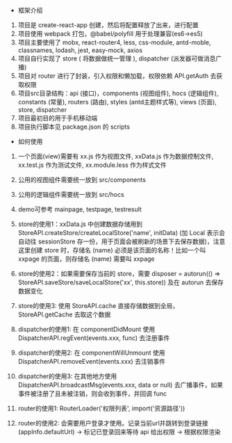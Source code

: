 - 框架介绍

01. 项目是 create-react-app 创建，然后将配置释放了出来，进行配置
02. 项目使用 webpack 打包，@babel/polyfill 用于处理兼容(es6->es5)
03. 项目主要使用了 mobx, react-router4, less, css-module, antd-moble, classnames, lodash, jest, easy-mock, axios
04. 项目自行实现了 store ( 将数据做统一管理 ), dispatcher (派发器可做消息广播)
05. 项目对 router 进行了封装，引入权限和懒加载，权限依赖 API.getAuth 去获取权限
06. 项目src目录结构：api (接口)，components (视图组件), hocs (逻辑组件), constants (常量), routers (路由), styles (antd主题样式等), views (页面), store, dispatcher
07. 项目最初目的用于手机移动端
08. 项目执行脚本见 package.json 的 scripts

- 如何使用

01. 一个页面(view)需要有 xx.js 作为视图文件, xxData.js 作为数据控制文件, xx.test.js 作为测试文件, xx.module.less 作为样式文件
02. 公用的视图组件需要统一放到 src/components
03. 公用的逻辑组件需要统一放到 src/hocs
04. demo可参考 mainpage, testpage, testresult

05. store的使用1：xxData.js 中创建数据存储用到 StoreAPI.createStore/createLocalStore('name', initData) (加 Local 表示会自动往 sessionStore 存一份，用于页面会被刷新的场景下去保存数据)，注意这里创建 store 时，存储名 (name) 必须是该页面的名称！比如一个叫 xxpage 的页面，则存储名 (name) 需要叫 xxpage
06. store的使用2：如果需要保存当前的 store，需要 disposer = autorun(() => StoreAPI.saveStore/saveLocalStore('xx', this.store)) 及在 autorun 去保存数据变化
07. store的使用3: 使用 StoreAPI.cache 直接存储数据到全局，StoreAPI.getCache 去取这个数据

08. dispatcher的使用1: 在 componentDidMount 使用 DispatcherAPI.regEvent(events.xxx, func) 去注册事件
09. dispatcher的使用2: 在 componentWillUnmount 使用 DispatcherAPI.removeEvent(events.xxx) 去注销事件
10. dispatcher的使用3: 在其他地方使用 DispatcherAPI.broadcastMsg(events.xxx, data or null) 去广播事件，如果事件被注册了且未被注销，则会收到事件，并回调 func

11. router的使用1: RouterLoader('权限列表', import('资源路径'))
12. router的使用2: 会需要用户登录才使用。记录当前url并跳转到登录链接(appInfo.defaultUrl) -> 标记已登录回来等待 api 给出权限 -> 根据权限渲染
